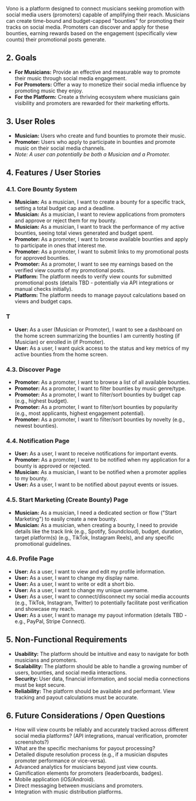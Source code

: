 Vono is a platform designed to connect musicians seeking promotion with social media users (promoters) capable of amplifying their reach. Musicians can create time-bound and budget-capped "bounties" for promoting their tracks on social media. Promoters can discover and apply for these bounties, earning rewards based on the engagement (specifically view counts) their promotional posts generate.


## 2. Goals


*   **For Musicians:** Provide an effective and measurable way to promote their music through social media engagement.
*   **For Promoters:** Offer a way to monetize their social media influence by promoting music they enjoy.
*   **For the Platform:** Create a thriving ecosystem where musicians gain visibility and promoters are rewarded for their marketing efforts.


## 3. User Roles


*   **Musician:** Users who create and fund bounties to promote their music.
*   **Promoter:** Users who apply to participate in bounties and promote music on their social media channels.
   *   *Note: A user can potentially be both a Musician and a Promoter.*


## 4. Features / User Stories


### 4.1. Core Bounty System


*   **Musician:** As a musician, I want to create a bounty for a specific track, setting a total budget cap and a deadline.
*   **Musician:** As a musician, I want to review applications from promoters and approve or reject them for my bounty.
*   **Musician:** As a musician, I want to track the performance of my active bounties, seeing total views generated and budget spent.
*   **Promoter:** As a promoter, I want to browse available bounties and apply to participate in ones that interest me.
*   **Promoter:** As a promoter, I want to submit links to my promotional posts for approved bounties.
*   **Promoter:** As a promoter, I want to see my earnings based on the verified view counts of my promotional posts.
*   **Platform:** The platform needs to verify view counts for submitted promotional posts (details TBD - potentially via API integrations or manual checks initially).
*   **Platform:** The platform needs to manage payout calculations based on views and budget caps.


### T


*   **User:** As a user (Musician or Promoter), I want to see a dashboard on the home screen summarizing the bounties I am currently hosting (if Musician) or enrolled in (if Promoter).
*   **User:** As a user, I want quick access to the status and key metrics of my active bounties from the home screen.


### 4.3. Discover Page


*   **Promoter:** As a promoter, I want to browse a list of all available bounties.
*   **Promoter:** As a promoter, I want to filter bounties by music genre/type.
*   **Promoter:** As a promoter, I want to filter/sort bounties by budget cap (e.g., highest budget).
*   **Promoter:** As a promoter, I want to filter/sort bounties by popularity (e.g., most applicants, highest engagement potential).
*   **Promoter:** As a promoter, I want to filter/sort bounties by novelty (e.g., newest bounties).


### 4.4. Notification Page


*   **User:** As a user, I want to receive notifications for important events.
*   **Promoter:** As a promoter, I want to be notified when my application for a bounty is approved or rejected.
*   **Musician:** As a musician, I want to be notified when a promoter applies to my bounty.
*   **User:** As a user, I want to be notified about payout events or issues.


### 4.5. Start Marketing (Create Bounty) Page


*   **Musician:** As a musician, I need a dedicated section or flow ("Start Marketing") to easily create a new bounty.
*   **Musician:** As a musician, when creating a bounty, I need to provide details like the track link (e.g., Spotify, Soundcloud), budget, duration, target platform(s) (e.g., TikTok, Instagram Reels), and any specific promotional guidelines.


### 4.6. Profile Page


*   **User:** As a user, I want to view and edit my profile information.
*   **User:** As a user, I want to change my display name.
*   **User:** As a user, I want to write or edit a short bio.
*   **User:** As a user, I want to change my unique username.
*   **User:** As a user, I want to connect/disconnect my social media accounts (e.g., TikTok, Instagram, Twitter) to potentially facilitate post verification and showcase my reach.
*   **User:** As a user, I want to manage my payout information (details TBD - e.g., PayPal, Stripe Connect).


## 5. Non-Functional Requirements


*   **Usability:** The platform should be intuitive and easy to navigate for both musicians and promoters.
*   **Scalability:** The platform should be able to handle a growing number of users, bounties, and social media interactions.
*   **Security:** User data, financial information, and social media connections must be kept secure.
*   **Reliability:** The platform should be available and performant. View tracking and payout calculations must be accurate.


## 6. Future Considerations / Open Questions


*   How will view counts be reliably and accurately tracked across different social media platforms? (API integrations, manual verification, promoter screenshots?)
*   What are the specific mechanisms for payout processing?
*   Detailed dispute resolution process (e.g., if a musician disputes promoter performance or vice-versa).
*   Advanced analytics for musicians beyond just view counts.
*   Gamification elements for promoters (leaderboards, badges).
*   Mobile application (iOS/Android).
*   Direct messaging between musicians and promoters.
*   Integration with music distribution platforms.



